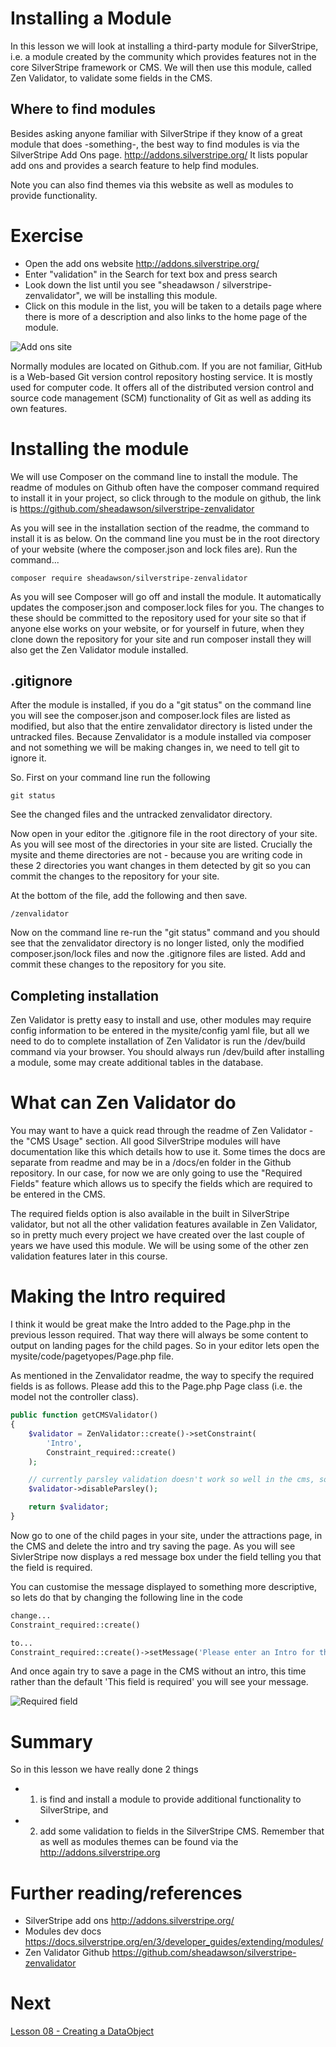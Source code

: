 # Installing a Module

In this lesson we will look at installing a third-party module for SilverStripe, i.e. a module created by the community which provides features not in the core SilverStripe framework or CMS. We will then use this module, called Zen Validator, to validate some fields in the CMS.

## Where to find modules

Besides asking anyone familiar with SilverStripe if they know of a great module that does -something-, the best way to find modules is via the SilverStripe Add Ons page. http://addons.silverstripe.org/
It lists popular add ons and provides a search feature to help find modules.

Note you can also find themes via this website as well as modules to provide functionality.

# Exercise

* Open the add ons website http://addons.silverstripe.org/
* Enter "validation" in the Search for text box and press search
* Look down the list until you see "sheadawson / silverstripe-zenvalidator", we will be installing this module.
* Click on this module in the list, you will be taken to a details page where there is more of a description and also links to the home page of the module.

![Add ons site](img/07_add-ons-site.png "Add ons site")

Normally modules are located on Github.com. If you are not familiar, GitHub is a Web-based Git version control repository hosting service. It is mostly used for computer code. It offers all of the distributed version control and source code management (SCM) functionality of Git as well as adding its own features.

# Installing the module

We will use Composer on the command line to install the module. The readme of modules on Github often have the composer command required to install it in your project, so click through to the module on github, the link is https://github.com/sheadawson/silverstripe-zenvalidator

As you will see in the installation section of the readme, the command to install it is as below. On the command line you must be in the root directory of your website (where the composer.json and lock files are). Run the command...

```
composer require sheadawson/silverstripe-zenvalidator
```

As you will see Composer will go off and install the module. It automatically updates the composer.json and composer.lock files for you. The changes to these should be committed to the repository used for your site so that if anyone else works on your website, or for yourself in future, when they clone down the repository for your site and run composer install they will also get the Zen Validator module installed.

## .gitignore

After the module is installed, if you do a "git status" on the command line you will see the composer.json and composer.lock files are listed as modified, but also that the entire zenvalidator directory is listed under the untracked files. Because Zenvalidator is a module installed via composer and not something we will be making changes in, we need to tell git to ignore it.

So. First on your command line run the following

```
git status
```

See the changed files and the untracked zenvalidator directory.

Now open in your editor the .gitignore file in the root directory of your site. As you will see most of the directories in your site are listed. Crucially the mysite and theme directories are not - because you are writing code in these 2 directories you want changes in them detected by git so you can commit the changes to the repository for your site.

At the bottom of the file, add the following and then save.

```
/zenvalidator
```

Now on the command line re-run the "git status" command and you should see that the zenvalidator directory is no longer listed, only the modified composer.json/lock files and now the .gitignore files are listed. Add and commit these changes to the repository for you site.

## Completing installation

Zen Validator is pretty easy to install and use, other modules may require config information to be entered in the mysite/config yaml file, but all we need to do to complete installation of Zen Validator is run the /dev/build command via your browser. You should always run /dev/build after installing a module, some may create additional tables in the database.

# What can Zen Validator do

You may want to have a quick read through the readme of Zen Validator - the "CMS Usage" section. All good SilverStripe modules will have documentation like this which details how to use it. Some times the docs are separate from readme and may be in a /docs/en folder in the Github repository. In our case, for now we are only going to use the "Required Fields" feature which allows us to specify the fields which are required to be entered in the CMS.

The required fields option is also available in the built in SilverStripe validator, but not all the other validation features available in Zen Validator, so in pretty much every project we have created over the last couple of years we have used this module. We will be using some of the other zen validation features later in this course.

# Making the Intro required

I think it would be great make the Intro added to the Page.php in the previous lesson required. That way there will always be some content to output on landing pages for the child pages. So in your editor lets open the mysite/code/pagetyopes/Page.php file.

As mentioned in the Zenvalidator readme, the way to specify the required fields is as follows. Please add this to the Page.php Page class (i.e. the model not the controller class).

```php
public function getCMSValidator()
{
    $validator = ZenValidator::create()->setConstraint(
        'Intro',
        Constraint_required::create()
    );

    // currently parsley validation doesn't work so well in the cms, so disable.
    $validator->disableParsley();

    return $validator;
}
```

Now go to one of the child pages in your site, under the attractions page, in the CMS and delete the intro and try saving the page. As you will see SivlerStripe now displays a red message box under the field telling you that the field is required.

You can customise the message displayed to something more descriptive, so lets do that by changing the following line in the code

```php
change...
Constraint_required::create()

to...
Constraint_required::create()->setMessage('Please enter an Intro for this page.')
```

And once again try to save a page in the CMS without an intro, this time rather than the default 'This field is required' you will see your message.

![Required field](img/07_required-field-message.png "Required field")

# Summary

So in this lesson we have really done 2 things

* 1) is find and install a module to provide additional functionality to SilverStripe, and
* 2) add some validation to fields in the SilverStripe CMS. Remember that as well as modules themes can be found via the http://addons.silverstripe.org

# Further reading/references

* SilverStripe add ons http://addons.silverstripe.org/
* Modules dev docs https://docs.silverstripe.org/en/3/developer_guides/extending/modules/
* Zen Validator Github https://github.com/sheadawson/silverstripe-zenvalidator

# Next

[Lesson 08 - Creating a DataObject](docs/08_CreatingADataobject.md)
